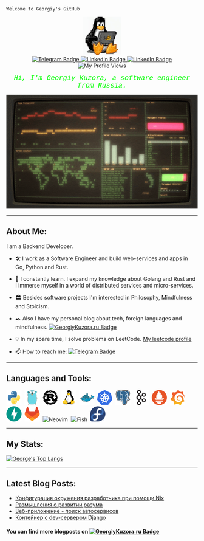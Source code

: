     Welcome to Georgiy's GitHub
  </h1>
<div id="header" align="center">
  <img src="./assets/linux.gif" width="100"/>
</div>
<div id="badges" align="center">
  <a href="https://t.me/GeorgiyKuzora">
    <img src="https://img.shields.io/badge/ Telegram-blue?logo=telegram&logoColor=white&style=for-the-badge" alt="Telegram Badge"/>
  </a>
  <a href="https://georgiykuzora.ru/">
    <img src="https://img.shields.io/badge/Personal-blue?style=for-the-badge&logo=hugo&logoColor=white" alt="LinkedIn Badge"/>
  </a>
  <a href="https://linkedin.com/in/georgiy-kuzora">
    <img src="https://img.shields.io/badge/LinkedIn-blue?style=for-the-badge&logo=linkedin&logoColor=white" alt="LinkedIn Badge"/>
  </a>
</div>
<div id="profile_views" align="center">
  <img src="https://komarev.com/ghpvc/?username=GeorgeKuzora&style=flat-square&color=blue" alt="My Profile Views"/>
</div>
<div id="greetings" align="center">
    <p><i><span style="font-family: 'Courier New', Courier, monospace; font-size: 18px; color: #00FF00;">Hi, I'm Georgiy Kuzora, a software engineer from Russia.</span></i></p>
</div>
<div align="center">
  <img src="./assets/productivity.gif" width="600" height="300"/>
</div>

---

## About Me:

I am a Backend Developer.

- :hammer_and_wrench: I work as a Software Engineer and build web-services and apps in Go, Python and Rust.

- :seedling: I constantly learn. I expand my knowledge about Golang and Rust and I immerse myself in a world of distributed services and micro-services.

- :classical_building: Besides software projects I'm interested in Philosophy, Mindfulness and Stoicism.

- :black_nib: Also I have my personal blog about tech, foreign languages and mindfulness. [![GeorgiyKuzora.ru Badge](https://img.shields.io/badge/-GeorgiyKuzora.ru-blue?style=flat&logo=hugo&logoColor=white)](https://gkuzora.ru)

- :bulb: In my spare time, I solve problems on LeetCode. [My leetcode profile](https://leetcode.com/u/rafale87/)

- :mailbox: How to reach me: [![Telegram Badge](https://img.shields.io/badge/-GeorgiyKuzora-blue?style=flat&logo=Telegram&logoColor=white)](https://t.me/GeorgiyKuzora)

---

## Languages and Tools:

<div>
  <img src="https://github.com/devicons/devicon/blob/master/icons/python/python-original.svg" title="Pyhton" alt="Python" width="40" height="40"/>&nbsp;
  <img src="https://github.com/devicons/devicon/blob/master/icons/go/go-original.svg" title="Go" **alt="Go" width="40" height="40"/>&nbsp;
  <img src="https://github.com/devicons/devicon/blob/master/icons/rust/rust-original.svg" title="Rust" **alt="Rust" width="40" height="40"/>&nbsp;
  <img src="https://github.com/devicons/devicon/blob/master/icons/linux/linux-original.svg" title="Linux" alt="Linux" width="40" height="40"/>&nbsp;
  <img src="https://github.com/devicons/devicon/blob/master/icons/docker/docker-original.svg" title="Docker" alt="Docker " width="40" height="40"/>&nbsp;
  <img src="https://github.com/devicons/devicon/blob/master/icons/kubernetes/kubernetes-original.svg"  title="Kubernetes" alt="Kubernetes" width="40" height="40"/>&nbsp;
  <img src="https://github.com/devicons/devicon/blob/master/icons/postgresql/postgresql-original.svg" title="Postgresql" alt="Postgresql" width="40" height="40"/>&nbsp;
  <img src="https://github.com/devicons/devicon/blob/master/icons/apachekafka/apachekafka-original.svg" title="Kafka"  alt="Kafka" width="40" height="40"/>&nbsp;
  <img src="https://github.com/devicons/devicon/blob/master/icons/prometheus/prometheus-original.svg" title="Prometheus"  alt="Prometheus" width="40" height="40"/>&nbsp;
  <img src="https://github.com/devicons/devicon/blob/master/icons/grafana/grafana-original.svg" title="Grafana" alt="Grafana" width="40" height="40"/>&nbsp;
  <img src="https://github.com/devicons/devicon/blob/master/icons/fastapi/fastapi-original.svg" title="FastAPI" alt="FastAPI" width="40" height="40"/>&nbsp;
  <img src="https://github.com/devicons/devicon/blob/master/icons/gitlab/gitlab-original.svg" title="Gitlab" alt="Gitlab" width="40" height="40"/>&nbsp;
  <img src="https://upload.wikimedia.org/wikipedia/commons/3/3a/Neovim-mark.svg" title="Neovim" alt="Neovim" width="40" height="40"/>&nbsp;
  <img src="https://upload.wikimedia.org/wikipedia/commons/3/39/Fish_icon.png" title="Fish" alt="Fish" width="40" height="40"/>&nbsp;
  <img src="https://github.com/devicons/devicon/blob/master/icons/fedora/fedora-original.svg" title="Fedora" alt="Fedora" width="40" height="40"/>&nbsp;
</div>

---

## My Stats:

[![George's Top Langs](https://github-readme-stats.vercel.app/api/top-langs/?username=GeorgeKuzora&theme=material-palenight&show_icons=true&layout=compact&&exclude_repo=dotfiles-fedora,dotfiles)](https://github.com/anuraghazra/github-readme-stats)

---

## Latest Blog Posts:

<!-- BLOG-POST-LIST:START -->
- [Конфигурация окружения разработчика при помощи Nix](http://georgiykuzora.ru/post/nix/)
- [Размышления о развитии разума](http://georgiykuzora.ru/post/rasum/)
- [Веб-приложение - поиск автосервисов](http://georgiykuzora.ru/post/diploma-gb/)
- [Контейнер с dev-сервером Django](http://georgiykuzora.ru/post/local_django_dev_server/)
<!-- BLOG-POST-LIST:END -->

#### You can find more blogposts on [![GeorgiyKuzora.ru Badge](https://img.shields.io/badge/-GeorgiyKuzora.ru-blue?style=flat&logo=hugo&logoColor=white)](https://georgiykuzora.ru)

<!--
- 🔭 I’m currently working on ...
- 🌱 I’m currently learning ...
- 👯 I’m looking to collaborate on ...
- 🤔 I’m looking for help with ...
- 💬 Ask me about ...
- 📫 How to reach me: ...
- 😄 Pronouns: ...
- ⚡ Fun fact: ...
-->
